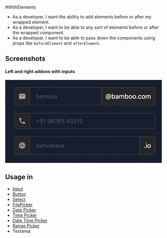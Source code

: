 #WithElements
- As a developer, I want the ability to add elements before or after my wrapped element.
- As a developer, I want to be able to any sort of elements before or after the wrapped component.
- As a developer, I want to be able to pass down the components using props like `beforeElement` and `afterElement`.


## Screenshots
#### Left and right addons with inputs
![Left and right addons](../assets/addons.png)


## Usage in
- [Input](../Input.md)
- [Button](../Button.md)
- [Select](../Select.md)
- [FilePicker](../FilePicker.md)
- [Date Picker](../DatePicker.md)
- [Time Picker](../TimePicker.md)
- [Date Time Picker](../DateTimePicker.md)
- [Range Picker](../RangePicker.md)
- Textarea
